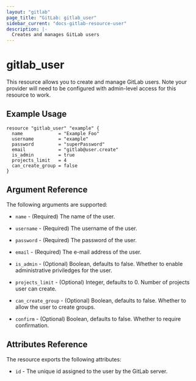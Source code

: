 ```yaml
---
layout: "gitlab"
page_title: "GitLab: gitlab_user"
sidebar_current: "docs-gitlab-resource-user"
description: |-
  Creates and manages GitLab users
---
```


# gitlab\_user

This resource allows you to create and manage GitLab users.
Note your provider will need to be configured with admin-level access for this resource to work.

## Example Usage

```hcl
resource "gitlab_user" "example" {
  name             = "Example Foo"
  username         = "example"
  password         = "superPassword"
  email            = "gitlab@user.create"
  is_admin         = true
  projects_limit   = 4
  can_create_group = false
}
```

## Argument Reference

The following arguments are supported:

* `name` - (Required) The name of the user.

* `username` - (Required) The username of the user.

* `password` - (Required) The password of the user.

* `email` - (Required) The e-mail address of the user.

* `is_admin` - (Optional) Boolean, defaults to false.  Whether to enable administrative priviledges
for the user.

* `projects_limit` - (Optional) Integer, defaults to 0.  Number of projects user can create.

* `can_create_group` - (Optional) Boolean, defaults to false. Whether to allow the user to create groups.

* `confirm` - (Optional) Boolean, defaults to false. Whether to require confirmation.

## Attributes Reference

The resource exports the following attributes:

* `id` - The unique id assigned to the user by the GitLab server.
